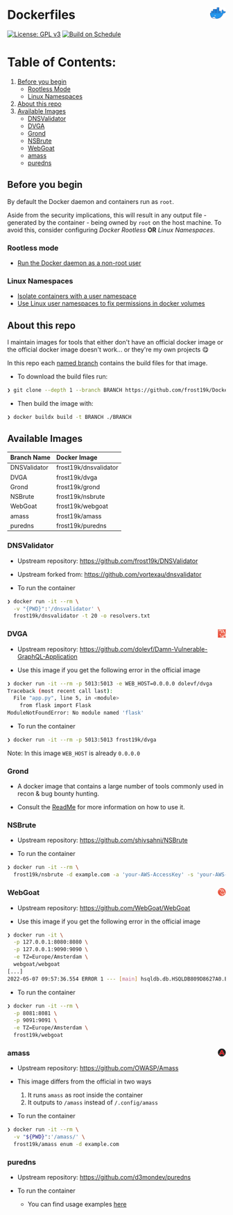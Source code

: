 # Dockerfiles <img align="right" src="assets/docker-moby-logo.png" width=36/>

[![License: GPL v3](https://img.shields.io/badge/License-GPLv3-blue.svg)](https://github.com/frost19k/Dockerfiles/blob/master/LICENSE.rst)
[![Build on Schedule](https://github.com/frost19k/Dockerfiles/actions/workflows/build-on-schedule.yml/badge.svg?branch=master)](https://github.com/frost19k/Dockerfiles/actions/workflows/build-on-schedule.yml)

[//]: # (HowTo Comments: https://stackoverflow.com/a/20885980)
[//]: # (HowTo Contents: https://stackoverflow.com/a/33433098)
# Table of Contents:
1. [Before you begin](#setup)
    - [Rootless Mode](#setup-rootless)
    - [Linux Namespaces](#setup-namespaces)
2. [About this repo](#rationale)
3. [Available Images](#images)
    - [DNSValidator](#images-dnsvalidator)
    - [DVGA](#images-dvga)
    - [Grond](#images-grond)
    - [NSBrute](#images-nsbrute)
    - [WebGoat](#images-webgoat)
    - [amass](#images-amass)
    - [puredns](#images-puredns)

## Before you begin <a name="setup"></a>
By default the Docker daemon and containers run as `root`.

Aside from the security implications, this will result in any output file - generated by the container - being owned by `root` on the host machine. To avoid this, consider configuring *Docker Rootless* **OR** *Linux Namespaces*.
### Rootless mode <a name="setup-rootless"></a>
- [Run the Docker daemon as a non-root user](https://docs.docker.com/engine/security/rootless)
### Linux Namespaces <a name="setup-namespaces"></a>
- [Isolate containers with a user namespace](https://docs.docker.com/engine/security/userns-remap)
- [Use Linux user namespaces to fix permissions in docker volumes](https://www.jujens.eu/posts/en/2017/Jul/02/docker-userns-remap)

## About this repo <a name="rationale"></a>
I maintain images for tools that either don't have an official docker image or the official docker image doesn't work... or they're my own projects 😋

In this repo each [named branch](#images) contains the build files for that image.

- To download the build files run:

```Bash
❯ git clone --depth 1 --branch BRANCH https://github.com/frost19k/Dockerfiles.git
```

- Then build the image with:

```Bash
❯ docker buildx build -t BRANCH ./BRANCH
```

## Available Images <a name="images"></a>

| Branch Name   | Docker Image           |
| :--           | :--                    |
| DNSValidator  | frost19k/dnsvalidator  |
| DVGA          | frost19k/dvga          |
| Grond         | frost19k/grond         |
| NSBrute       | frost19k/nsbrute       |
| WebGoat       | frost19k/webgoat       |
| amass         | frost19k/amass         |
| puredns       | frost19k/puredns       |

[//]: # (:Format:)
[//]: # (###BRANCH <a name="images-branch"></a>)
[//]: # (- Upstream repository:)
[//]: # (- Upstream forked from:)
[//]: # (- Use this image if you get the following error in the official image)
[//]: # (- To run the container)

### DNSValidator <a name="images-dnsvalidator"></a>

- Upstream repository: https://github.com/frost19k/DNSValidator

- Upstream forked from: https://github.com/vortexau/dnsvalidator

- To run the container

```bash
❯ docker run -it --rm \
  -v "{PWD}":'/dnsvalidator' \
  frost19k/dnsvalidator -t 20 -o resolvers.txt
```

### DVGA <a name="images-dvga"></a> <img align="right" src="https://raw.githubusercontent.com/frost19k/Dockerfiles/DVGA/assets/logo-small.png" width=18/>

- Upstream repository: https://github.com/dolevf/Damn-Vulnerable-GraphQL-Application

- Use this image if you get the following error in the official image
```Bash
❯ docker run -it --rm -p 5013:5013 -e WEB_HOST=0.0.0.0 dolevf/dvga
Traceback (most recent call last):
  File "app.py", line 5, in <module>
    from flask import Flask
ModuleNotFoundError: No module named 'flask'
```

- To run the container

```bash
❯ docker run -it --rm -p 5013:5013 frost19k/dvga
```

Note: In this image `WEB_HOST` is already `0.0.0.0`

### Grond <a name="images-grond"></a>

- A docker image that contains a large number of tools commonly used in recon & bug bounty hunting.

- Consult the [ReadMe](https://github.com/frost19k/Grond/blob/master/README.md) for more information on how to use it.

### NSBrute <a name="images-nsbrute"></a>

- Upstream repository: https://github.com/shivsahni/NSBrute

- To run the container
```Bash
❯ docker run -it --rm \
  frost19k/nsbrute -d example.com -a 'your-AWS-AccessKey' -s 'your-AWS-SecretKey'
```

### WebGoat <a name="images-webgoat"></a> <img align="right" src="https://raw.githubusercontent.com/frost19k/Dockerfiles/WebGoat/assets/logo-small-round.png" width=18/>

- Upstream repository: https://github.com/WebGoat/WebGoat

- Use this image if you get the following error in the official image

```bash
❯ docker run -it \
  -p 127.0.0.1:8080:8080 \
  -p 127.0.0.1:9090:9090 \
  -e TZ=Europe/Amsterdam \
  webgoat/webgoat
[...]
2022-05-07 09:57:36.554 ERROR 1 --- [main] hsqldb.db.HSQLDB809D8627A0.ENGINE: could not reopen database
```

- To run the container

```Bash
❯ docker run -it --rm \
  -p 8081:8081 \
  -p 9091:9091 \
  -e TZ=Europe/Amsterdam \
  frost19k/webgoat
```

### amass <a name="images-amass"></a> <img align="right" src="https://raw.githubusercontent.com/frost19k/Dockerfiles/amass/assets/amass-logo-round.png" width=18/>

- Upstream repository: https://github.com/OWASP/Amass

- This image differs from the official in two ways
  1. It runs `amass` as root inside the container
  2. It outputs to `/amass` instead of `/.config/amass`

- To run the container

```bash
❯ docker run -it --rm \
  -v "${PWD}":'/amass/' \
  frost19k/amass enum -d example.com
```

### puredns <a name="images-puredns"></a>

- Upstream repository: https://github.com/d3mondev/puredns

- To run the container
  - You can find usage examples [here](https://github.com/frost19k/puredns-docker#usage)
